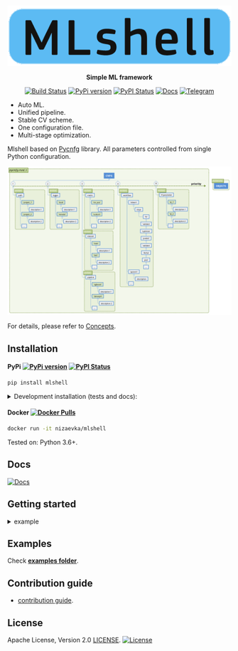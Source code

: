 <div align="center">

[![Mlshell logo](https://github.com/nizaevka/mlshell/blob/master/docs/source/_static/images/logo.png?raw=true)](https://github.com/nizaevka/mlshell)

**Simple ML framework**

[![Build Status](https://travis-ci.org/nizaevka/mlshell.svg?branch=master)](https://travis-ci.org/nizaevka/mlshell)
[![PyPi version](https://img.shields.io/pypi/v/mlshell.svg)](https://pypi.org/project/mlshell/)
[![PyPI Status](https://pepy.tech/badge/mlshell)](https://pepy.tech/project/mlshell)
[![Docs](https://readthedocs.org/projects/mlshell/badge/?version=latest)](https://mlshell.readthedocs.io/en/latest/)
[![Telegram](https://img.shields.io/badge/channel-on%20telegram-blue)](https://t.me/nizaevka)

</div>

- Auto ML.
- Unified pipeline.
- Stable CV scheme.
- One configuration file.
- Multi-stage optimization.

Mlshell based on [Pycnfg](https://github.com/nizaevka/pycnfg) library.
All parameters controlled from single Python configuration.

[![Workflow](https://github.com/nizaevka/mlshell/blob/master/docs/source/_static/images/scheme.png?raw=true)]()

For details, please refer to
 [Concepts](https://mlshell.readthedocs.io/en/latest/Concepts.html).

## Installation

#### PyPi [![PyPi version](https://img.shields.io/pypi/v/mlshell.svg)](https://pypi.org/project/mlshell/) [![PyPI Status](https://pepy.tech/badge/mlshell)](https://pepy.tech/project/mlshell)

```bash
pip install mlshell
```

<details>
<summary>Development installation (tests and docs): </summary>
<p>

```bash
pip install mlshell[dev]
```
</p>
</details>

#### Docker [![Docker Pulls](https://img.shields.io/docker/pulls/nizaevka/mlshell)](https://hub.docker.com/r/nizaevka/mlshell/tags)

```bash
docker run -it nizaevka/mlshell
```
Tested on: Python 3.6+.

## Docs
[![Docs](https://readthedocs.org/projects/mlshell/badge/?version=latest)](https://readthedocs.org/mlshell/en/latest/?badge=latest)

## Getting started

<details>
<summary>example</summary>
<p>

```python
"""Configuration example - tune LGBM on iris dataset."""
import lightgbm
import mlshell
import pycnfg
import sklearn.datasets


# Optimization hp ranges.
hp_grid = {
    'reduce_dimensions__skip': [False, True],  # PCA on/off
    # 'estimate__classifier__n_estimators': np.linspace(50, 1000, 10, dtype=int),
    # ...
}

"""
The single configuration CNFG controls whole ml task.
Each section sub-configurations produce object (pipeline/metric/dataset/workflow)
pipeline-wise:
    object init state
        => transform object with steps (producer methods)
            => store result
Sub-configuration with greater priority (workflow) could utilize previously
created objects.
"""
CNFG = {
    # Pipeline section - make pipeline object(s).
    'pipeline': {
        'lgbm': {
            'init': mlshell.Pipeline,
            'producer': mlshell.PipelineProducer,
            'priority': 3,
            'steps': [
                ('make', {
                    'estimator_type': 'classifier',
                    'steps': mlshell.pipeline.Steps,
                    'estimator': lightgbm.sklearn.LGBMClassifier(
                        num_leaves=5, max_depth=5, n_estimators=100,
                        random_state=42),  # last stage of pipeline.
                }),
            ],
        }
    },
    # Metric section - make scorer object(s).
    'metric': {
        'accuracy': {
            'init': mlshell.Metric,
            'producer': mlshell.MetricProducer,
            'priority': 4,
            'steps': [
                ('make', {
                    'score_func': sklearn.metrics.accuracy_score,
                    'greater_is_better': True,
                }),
            ],
        },
        'confusion_matrix': {
            'init': mlshell.Metric,
            'producer': mlshell.MetricProducer,
            'priority': 4,
            'steps': [
                ('make', {
                    'score_func': sklearn.metrics.confusion_matrix,
                }),
            ],
        },
    },
    # Dataset section - dataset loading/preprocessing/splitting.
    'dataset': {
        'train': {
            'init': mlshell.Dataset({
                'data': sklearn.datasets.load_iris(as_frame=True).frame
            }),
            'producer': mlshell.DatasetProducer,
            'priority': 5,
            'steps': [
                ('preprocess', {'targets_names': ['target']}),
                ('split', {'train_size': 0.75, 'shuffle': True,
                           'random_state': 42}),
            ],
        },
    },
    # Workflow section
    # - fit/predict pipelines on datasets,
    # - optimize/validate metrics,
    # - predict/dump predictions on datasets.
    'workflow': {
        'conf': {
            'init': {},
            'producer': mlshell.Workflow,
            'priority': 6,
            'steps': [
                # Optimize 'lgbm' pipeline on 'train' subset of 'train' dataset
                # on hp combinations from 'hp_grid'. Score and refit on
                # 'accuracy' scorer.
                ('optimize', {
                    'pipeline_id': 'pipeline__lgbm',
                    'dataset_id': 'dataset__train',
                    'subset_id': 'train',
                    'metric_id': ['metric__accuracy'],
                    'hp_grid': hp_grid,
                    'gs_params': {
                        'n_iter': None,
                        'n_jobs': 1,
                        'refit': 'metric__accuracy',
                        'cv': sklearn.model_selection.KFold(n_splits=3,
                                                            shuffle=True,
                                                            random_state=42),
                        'verbose': 1,
                        'pre_dispatch': 'n_jobs',
                        'return_train_score': True,
                    },
                }),
                # Validate 'lgbm' pipeline on 'train' and 'test' subsets of
                # 'train' dataset with 'accuracy' and 'confusion_matrix'.
                ('validate', {
                    'pipeline_id': 'pipeline__lgbm',
                    'dataset_id': 'dataset__train',
                    'subset_id': ['train', 'test'],
                    'metric_id': ['metric__accuracy',
                                  'metric__confusion_matrix'],
                }),
            ],
        },
    },
}


if __name__ == '__main__':
    # mlshell.CNFG contains default section / configuration keys for typical ml
    # task, including pretty logger and project path detection.
    objects = pycnfg.run(CNFG, dcnfg=mlshell.CNFG)
```
</p>
</details>


## Examples
Check **[examples folder](https://github.com/nizaevka/mlshell/blob/master/examples)**.

## Contribution guide
- [contribution guide](https://github.com/nizaevka/mlshell/blob/master/CONTRIBUTING.md).

## License
Apache License, Version 2.0 [LICENSE](https://github.com/nizaevka/mlshell/blob/master/LICENSE).
[![License](https://img.shields.io/github/license/nizaevka/mlshell.svg)](LICENSE)